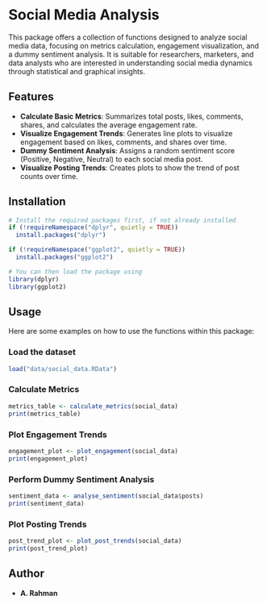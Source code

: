 # Social Media Analysis

This package offers a collection of functions designed to analyze social media data, focusing on metrics calculation, engagement visualization, and a dummy sentiment analysis. It is suitable for researchers, marketers, and data analysts who are interested in understanding social media dynamics through statistical and graphical insights.

## Features

- **Calculate Basic Metrics**: Summarizes total posts, likes, comments, shares, and calculates the average engagement rate.
- **Visualize Engagement Trends**: Generates line plots to visualize engagement based on likes, comments, and shares over time.
- **Dummy Sentiment Analysis**: Assigns a random sentiment score (Positive, Negative, Neutral) to each social media post.
- **Visualize Posting Trends**: Creates plots to show the trend of post counts over time.

## Installation

```r
# Install the required packages first, if not already installed
if (!requireNamespace("dplyr", quietly = TRUE))
  install.packages("dplyr")

if (!requireNamespace("ggplot2", quietly = TRUE))
  install.packages("ggplot2")

# You can then load the package using
library(dplyr)
library(ggplot2)
```

## Usage

Here are some examples on how to use the functions within this package:

### Load the dataset

```r
load("data/social_data.RData")
```

### Calculate Metrics

```r
metrics_table <- calculate_metrics(social_data)
print(metrics_table)
```

### Plot Engagement Trends

```r
engagement_plot <- plot_engagement(social_data)
print(engagement_plot)
```

### Perform Dummy Sentiment Analysis

```r
sentiment_data <- analyse_sentiment(social_data$posts)
print(sentiment_data)
```

### Plot Posting Trends

```r
post_trend_plot <- plot_post_trends(social_data)
print(post_trend_plot)
```

## Author

- **A. Rahman**
